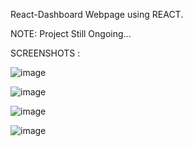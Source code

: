 React-Dashboard Webpage using REACT.


NOTE: Project Still Ongoing... 


SCREENSHOTS : 

![image](https://github.com/witrence/React-Dashboard/assets/48147336/646f4973-054e-43f5-99d5-f142b1e31877)

![image](https://github.com/witrence/React-Dashboard/assets/48147336/70080228-fc37-47a9-a7e5-3c8c960808f9)


![image](https://github.com/witrence/React-Dashboard/assets/48147336/b71f097a-036e-4c22-aca2-8f90edfa1af7)


![image](https://github.com/witrence/React-Dashboard/assets/48147336/9a7fb549-9f76-49d0-90fe-ac0497f7bc9d)
